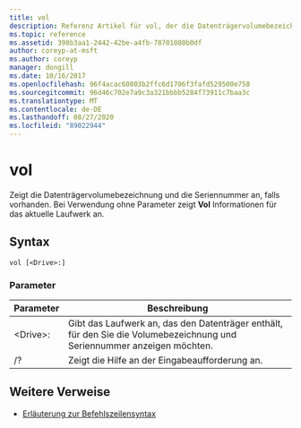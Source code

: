```yaml
---
title: vol
description: Referenz Artikel für vol, der die Datenträgervolumebezeichnung und die Seriennummer anzeigt, sofern diese vorhanden sind.
ms.topic: reference
ms.assetid: 398b3aa1-2442-42be-a4fb-78701080b0df
author: coreyp-at-msft
ms.author: coreyp
manager: dongill
ms.date: 10/16/2017
ms.openlocfilehash: 96f4acac60803b2ffc6d1706f3fafd529500e758
ms.sourcegitcommit: 96d46c702e7a9c3a321bbbb5284f73911c7baa3c
ms.translationtype: MT
ms.contentlocale: de-DE
ms.lasthandoff: 08/27/2020
ms.locfileid: "89022944"
---
```

# <a name="vol"></a>vol



Zeigt die Datenträgervolumebezeichnung und die Seriennummer an, falls vorhanden.  Bei Verwendung ohne Parameter zeigt **Vol** Informationen für das aktuelle Laufwerk an.

## <a name="syntax"></a>Syntax

```
vol [<Drive>:]
```

### <a name="parameters"></a>Parameter

|Parameter|Beschreibung|
|---------|-----------|
|\<Drive>:|Gibt das Laufwerk an, das den Datenträger enthält, für den Sie die Volumebezeichnung und Seriennummer anzeigen möchten.|
|/?|Zeigt die Hilfe an der Eingabeaufforderung an.|

## <a name="additional-references"></a>Weitere Verweise

- [Erläuterung zur Befehlszeilensyntax](command-line-syntax-key.md)